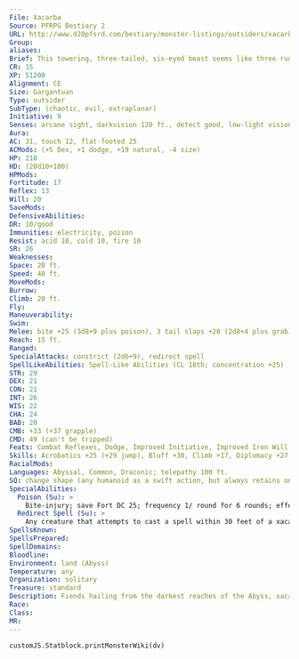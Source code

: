 ```yaml
---
File: Xacarba
Source: PFRPG Bestiary 2
URL: http://www.d20pfsrd.com/bestiary/monster-listings/outsiders/xacarba
Group: 
aliases: 
Brief: This towering, three-tailed, six-eyed beast seems like three rune-backed serpents partially melded together into one body.
CR: 15
XP: 51200
Alignment: CE
Size: Gargantuan
Type: outsider
SubType: (chaotic, evil, extraplanar)
Initiative: 9
Senses: arcane sight, darkvision 120 ft., detect good, low-light vision, scent, true seeing; Perception +29
Aura: 
AC: 31, touch 12, flat-footed 25
ACMods: (+5 Dex, +1 dodge, +19 natural, -4 size)
HP: 210
HD: (20d10+100)
HPMods: 
Fortitude: 17
Reflex: 13
Will: 20
SaveMods: 
DefensiveAbilities: 
DR: 10/good
Immunities: electricity, poison
Resist: acid 10, cold 10, fire 10
SR: 26
Weaknesses: 
Space: 20 ft.
Speed: 40 ft.
MoveMods: 
Burrow: 
Climb: 20 ft.
Fly: 
Maneuverability: 
Swim: 
Melee: bite +25 (3d8+9 plus poison), 3 tail slaps +20 (2d8+4 plus grab)
Reach: 15 ft.
Ranged: 
SpecialAttacks: constrict (2d6+9), redirect spell
SpellLikeAbilities: Spell-Like Abilities (CL 18th; concentration +25)  Constant-arcane sight, detect good, true seeing   At Will-detect thoughts (DC 19), greater teleport (self plus 50 lbs. of objects only), invisibility, suggestion (DC 20)   3/day-charm monster (DC 21), mass suggestion (DC 23), scrying (DC 21), symbol of pain (DC 22), touch of idiocy, vision   1/day-summon (level 5, 1 hezrou or 1d4 succubi, 50%)
STR: 29
DEX: 21
CON: 21
INT: 26
WIS: 22
CHA: 24
BAB: 20
CMB: +33 (+37 grapple)
CMD: 49 (can't be tripped)
Feats: Combat Reflexes, Dodge, Improved Initiative, Improved Iron Will, Improved Vital Strike, Iron Will, Lightning Reflexes, Mobility, Spring Attack, Vital Strike
Skills: Acrobatics +25 (+29 jump), Bluff +30, Climb +17, Diplomacy +27, Disguise +27, Intimidate +27, Knowledge (arcana) +31, Knowledge (any two) +31, Linguistics +28, Perception +29, Sense Motive +29, Spellcraft +31, Stealth +16, Use Magic Device +27
RacialMods: 
Languages: Abyssal, Common, Draconic; telepathy 100 ft.
SQ: change shape (any humanoid as a swift action, but always retains one serpentine trait that negates the bonus to Disguise checks; alter self )
SpecialAbilities:
  Poison (Su): >
    Bite-injury; save Fort DC 25; frequency 1/ round for 6 rounds; effect one chosen by the xacarba from three options; cure 2 consecutive saves. The save DC is Constitution-based.  Fiendish Bile: effect 1d4 Str damage (good-aligned creatures also take 2d8 points of damage).  Mysterious Blood: effect 1d4 Dex and 1d4 Wis damage plus confusion for 1 round.  Vile Disjunction: effect targeted greater dispel magic (CL 18th) on the creature.
  Redirect Spell (Su): >
    Any creature that attempts to cast a spell within 30 feet of a xacarba must cast the spell defensively. If the caster fails the concentration check to do so (or if the caster opts to not cast defensively), the xacarba can choose the target of the spell as an immediate action. The new target must be a legal target-if there's no legal alternative target to choose from, this ability cannot be used.
SpellsKnown: 
SpellsPrepared: 
SpellDomains: 
Bloodline: 
Environment: land (Abyss)
Temperature: any
Organization: solitary
Treasure: standard
Description: Fiends hailing from the darkest reaches of the Abyss, xacarbas are manipulation and destruction intertwined. With their infamous ability to redirect spells, these serpentine goliaths wreak havoc on the mind as well as the body, turning allies against one another and reveling in the destruction doing so produces.
Race: 
Class: 
MR: 
---
```

```dataviewjs
customJS.Statblock.printMonsterWiki(dv)
```
